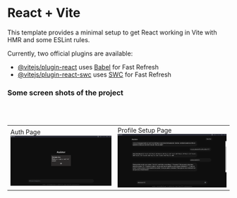 # React + Vite

This template provides a minimal setup to get React working in Vite with HMR and some ESLint rules.

Currently, two official plugins are available:

- [@vitejs/plugin-react](https://github.com/vitejs/vite-plugin-react/blob/main/packages/plugin-react/README.md) uses [Babel](https://babeljs.io/) for Fast Refresh
- [@vitejs/plugin-react-swc](https://github.com/vitejs/vite-plugin-react-swc) uses [SWC](https://swc.rs/) for Fast Refresh

<h3>Some screen shots of the project</h3>
<br/><br/>
 <table>
  <tr>
    <td>Auth Page<img src="./public/ScreenShot1.png" alt="AuthPage" /> </td>
    <td>Profile Setup Page<img src="./public/ScreenShot2.png" alt="ProfileSetupPage" /></td>
  </tr>
 </table>
